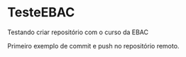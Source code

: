 # TesteEBAC
Testando criar repositório com o curso da EBAC


Primeiro exemplo de commit e push no repositório remoto.